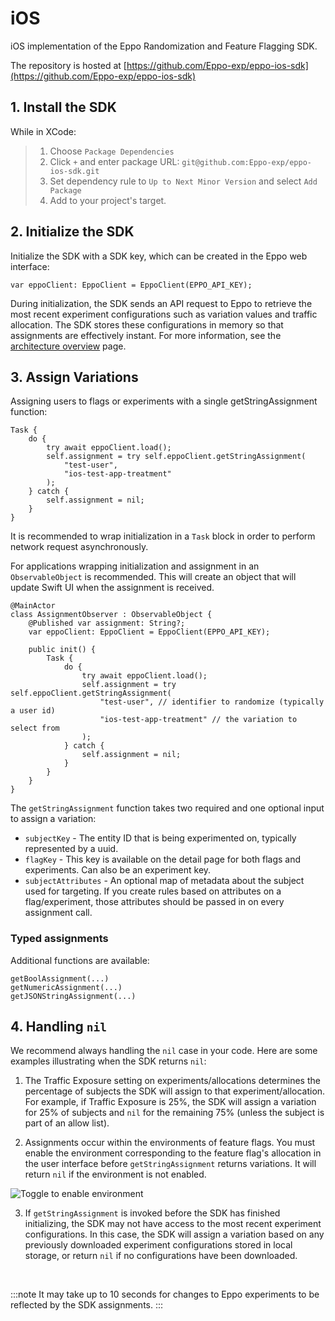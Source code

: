 # iOS

iOS implementation of the Eppo Randomization and Feature Flagging SDK.

The repository is hosted at [https://github.com/Eppo-exp/eppo-ios-sdk](https://github.com/Eppo-exp/eppo-ios-sdk)

## 1. Install the SDK

While in XCode:

> 1. Choose `Package Dependencies`
> 2. Click `+` and enter package URL: `git@github.com:Eppo-exp/eppo-ios-sdk.git`
> 3. Set dependency rule to `Up to Next Minor Version` and select `Add Package`
> 4. Add to your project's target.

## 2. Initialize the SDK

Initialize the SDK with a SDK key, which can be created in the Eppo web interface:

```
var eppoClient: EppoClient = EppoClient(EPPO_API_KEY);
```

During initialization, the SDK sends an API request to Eppo to retrieve the most recent experiment configurations such as variation values and traffic allocation. The SDK stores these configurations in memory so that assignments are effectively instant. For more information, see the [architecture overview](/sdks/overview) page.

## 3. Assign Variations

Assigning users to flags or experiments with a single getStringAssignment function:

```
Task {
    do {
        try await eppoClient.load();
        self.assignment = try self.eppoClient.getStringAssignment(
            "test-user",
            "ios-test-app-treatment"
        );
    } catch {
        self.assignment = nil;
    }
}
```

It is recommended to wrap initialization in a `Task` block in order to perform network request asynchronously.

For applications wrapping initialization and assignment in an `ObservableObject` is recommended. This will create an object that will update Swift UI when the assignment is received.

```
@MainActor
class AssignmentObserver : ObservableObject {
    @Published var assignment: String?;
    var eppoClient: EppoClient = EppoClient(EPPO_API_KEY);

    public init() {
        Task {
            do {
                try await eppoClient.load();
                self.assignment = try self.eppoClient.getStringAssignment(
                    "test-user", // identifier to randomize (typically a user id)
                    "ios-test-app-treatment" // the variation to select from
                );
            } catch {
                self.assignment = nil;
            }
        }
    }
}
```

The `getStringAssignment` function takes two required and one optional input to assign a variation:

- `subjectKey` - The entity ID that is being experimented on, typically represented by a uuid.
- `flagKey` - This key is available on the detail page for both flags and experiments. Can also be an experiment key.
- `subjectAttributes` - An optional map of metadata about the subject used for targeting. If you create rules based on attributes on a flag/experiment, those attributes should be passed in on every assignment call.

### Typed assignments

Additional functions are available:

```
getBoolAssignment(...)
getNumericAssignment(...)
getJSONStringAssignment(...)
```

## 4. Handling `nil`

We recommend always handling the `nil` case in your code. Here are some examples illustrating when the SDK returns `nil`:

1. The Traffic Exposure setting on experiments/allocations determines the percentage of subjects the SDK will assign to that experiment/allocation. For example, if Traffic Exposure is 25%, the SDK will assign a variation for 25% of subjects and `nil` for the remaining 75% (unless the subject is part of an allow list).

2. Assignments occur within the environments of feature flags. You must enable the environment corresponding to the feature flag's allocation in the user interface before `getStringAssignment` returns variations. It will return `nil` if the environment is not enabled.

![Toggle to enable environment](/img/feature-flagging/enable-environment.png)

3. If `getStringAssignment` is invoked before the SDK has finished initializing, the SDK may not have access to the most recent experiment configurations. In this case, the SDK will assign a variation based on any previously downloaded experiment configurations stored in local storage, or return `nil` if no configurations have been downloaded.

<br />

:::note
It may take up to 10 seconds for changes to Eppo experiments to be reflected by the SDK assignments.
:::
